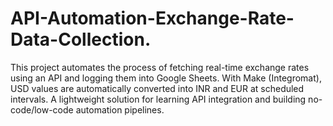# API-Automation-Exchange-Rate-Data-Collection.
This project automates the process of fetching real-time exchange rates using an API and logging them into Google Sheets. With Make (Integromat), USD values are automatically converted into INR and EUR at scheduled intervals. A lightweight solution for learning API integration and building no-code/low-code automation pipelines.
